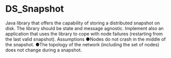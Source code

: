 # DS_Snapshot
Java library that offers the capability of storing a distributed snapshot on disk.
The library should be state and message agnostic.
Implement also an application that uses the library to cope with node failures (restarting from
the last valid snapshot).
Assumptions
●Nodes do not crash in the middle of the snapshot.
●The topology of the network (including the set of nodes) does not change during a
snapshot.
